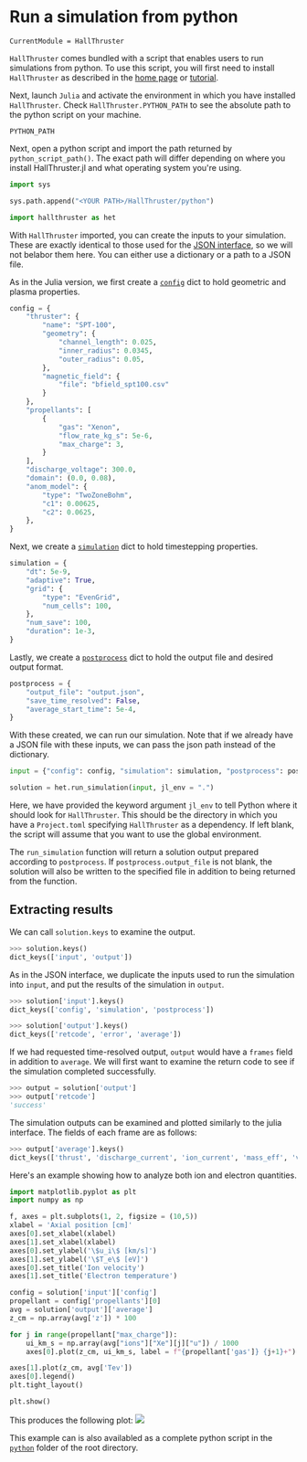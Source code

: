 # Run a simulation from python

```@meta
CurrentModule = HallThruster
```

`HallThruster` comes bundled with a script that enables users to run simulations from python.
To use this script, you will first need to install `HallThruster` as described in the [home page](../index.md) or  [tutorial](../tutorials/simulation.md).

Next, launch `Julia` and activate the environment in which you have installed `HallThruster`.
Check `HallThruster.PYTHON_PATH` to see the absolute path to the python script on your machine.

```@docs
PYTHON_PATH
```

Next, open a python script and import the path returned by `python_script_path()`.
The exact path will differ depending on where you install HallThruster.jl and what operating system you're using.

```python
import sys

sys.path.append("<YOUR PATH>/HallThruster/python")

import hallthruster as het
```

With `HallThruster` imported, you can create the inputs to your simulation.
These are exactly identical to those used for the [JSON interface](../howto/json.md), so we will not belabor them here.
You can either use a dictionary or a path to a JSON file.

As in the Julia version, we first create a [`config`](../reference/config.md#Config) dict to hold geometric and plasma properties.

```python
config = {
    "thruster": {
        "name": "SPT-100",
        "geometry": {
            "channel_length": 0.025,
            "inner_radius": 0.0345,
            "outer_radius": 0.05,
        },
        "magnetic_field": {
            "file": "bfield_spt100.csv"
        }
    },
    "propellants": [
        {
            "gas": "Xenon",
            "flow_rate_kg_s": 5e-6,
            "max_charge": 3,
        }
    ],
    "discharge_voltage": 300.0,
    "domain": (0.0, 0.08),
    "anom_model": {
        "type": "TwoZoneBohm",
        "c1": 0.00625,
        "c2": 0.0625,
    },
}
```

Next, we create a [`simulation`](../reference/simparams.md#SimParams) dict to hold timestepping properties.

```python
simulation = {
    "dt": 5e-9,
    "adaptive": True,
    "grid": {
        "type": "EvenGrid",
        "num_cells": 100,
    },
    "num_save": 100,
    "duration": 1e-3,
}
```

Lastly, we create a [`postprocess`](../reference/postprocessing.md#Postprocess) dict to hold the output file and desired output format.

```python
postprocess = {
    "output_file": "output.json",
    "save_time_resolved": False,
    "average_start_time": 5e-4,
}
```

With these created, we can run our simulation.
Note that if we already have a JSON file with these inputs, we can pass the json path instead of the dictionary.

```python
input = {"config": config, "simulation": simulation, "postprocess": postprocess}

solution = het.run_simulation(input, jl_env = ".")
```
Here, we have provided the keyword argument `jl_env` to tell Python where it should look for `HallThruster`.
This should be the directory in which you have a `Project.toml` specifying `HallThruster` as a dependency.
If left blank, the script will assume that you want to use the global environment.

The `run_simulation` function will return a solution output prepared according to `postprocess`.
If `postprocess.output_file` is not blank, the solution will also be written to the specified file in addition to being returned from the function.

## Extracting results

We can call `solution.keys` to examine the output.
```python
>>> solution.keys()
dict_keys(['input', 'output'])
```

As in the JSON interface, we duplicate the inputs used to run the simulation into `input`, and put the results of the simulation in `output`.

```python
>>> solution['input'].keys()
dict_keys(['config', 'simulation', 'postprocess'])

>>> solution['output'].keys()
dict_keys(['retcode', 'error', 'average'])
```
If we had requested time-resolved output, `output` would have a `frames` field in addition to `average`.
We will first want to examine the return code to see if the simulation completed successfully.

```python
>>> output = solution['output']
>>> output['retcode']
'success'
```

The simulation outputs can be examined and plotted similarly to the julia interface.
The fields of each frame are as follows:
```python
>>> output['average'].keys()
dict_keys(['thrust', 'discharge_current', 'ion_current', 'mass_eff', 'voltage_eff', 'current_eff', 'divergence_eff', 'anode_eff', 't', 'z', 'nn', 'ni', 'ui', 'niui', 'B', 'ne', 'ue', 'potential', 'E', 'Tev', 'pe', 'grad_pe', 'nu_en', 'nu_ei', 'nu_anom', 'nu_class', 'mobility', 'channel_area', "ions", "neutrals"])
```
Here's an example showing how to analyze both ion and electron quantities.

```python
import matplotlib.pyplot as plt
import numpy as np

f, axes = plt.subplots(1, 2, figsize = (10,5))
xlabel = 'Axial position [cm]'
axes[0].set_xlabel(xlabel)
axes[1].set_xlabel(xlabel)
axes[0].set_ylabel('\$u_i\$ [km/s]')
axes[1].set_ylabel('\$T_e\$ [eV]')
axes[0].set_title('Ion velocity')
axes[1].set_title('Electron temperature')

config = solution['input']['config']
propellant = config['propellants'][0]
avg = solution['output']['average']
z_cm = np.array(avg['z']) * 100

for j in range(propellant["max_charge"]):
    ui_km_s = np.array(avg["ions"]["Xe"][j]["u"]) / 1000
    axes[0].plot(z_cm, ui_km_s, label = f"{propellant['gas']} {j+1}+")

axes[1].plot(z_cm, avg['Tev'])
axes[0].legend()
plt.tight_layout()

plt.show()
```

This produces the following plot:
![](../assets/python_output.svg)

This example can is also availabled as a complete python script in the [`python`](https://github.com/UM-PEPL/HallThruster.jl/tree/main/python) folder of the root directory.

